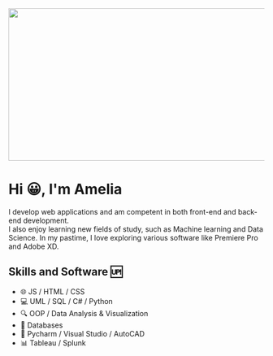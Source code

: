 <img src="https://github.com/amelialia/amelialia/blob/main/1.gif" width="1200" height="300">

# Hi :grinning:, I'm Amelia

I develop web applications and am competent in both front-end and back-end development. <br/>
I also enjoy learning new fields of study, such as Machine learning and Data Science. In my pastime, I love exploring various software like Premiere Pro and Adobe XD.

## Skills and Software :up:
* :globe_with_meridians: JS / HTML / CSS
* :computer: UML / SQL / C# / Python
* :mag: OOP / Data Analysis & Visualization
* :open_file_folder: Databases
* :milky_way: Pycharm / Visual Studio / AutoCAD
* :bar_chart: Tableau / Splunk




